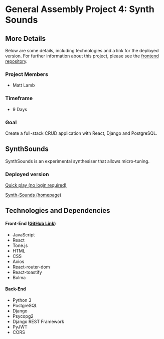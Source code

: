 # General Assembly Project 4: Synth Sounds

## More Details

Below are some details, including technologies and a link for the deployed version.
For further information about this project, please see the [frontend repository](https://github.com/Polynomial-B/synth-app-frontend).

### Project Members

* Matt Lamb

### Timeframe

* 9 Days

### Goal

Create a full-stack CRUD application with React, Django and PostgreSQL.

## SynthSounds

SynthSounds is an experimental synthesiser that allows micro-tuning.

### Deployed version

[Quick play (no login required)](https://synth-sounds.netlify.app/synth)

[Synth-Sounds (homepage)](https://synth-sounds.netlify.app/)
  
## Technologies and Dependencies

#### Front-End  ([GitHub Link](https://github.com/Polynomial-B/synth-app-frontend))

- JavaScript
- React
- Tone.js
- HTML
- CSS
- Axios
- React-router-dom
- React-toastify
- Bulma

#### Back-End

- Python 3
- PostgreSQL
- Django
- Psycopg2
- Django REST Framework
- PyJWT
- CORS


